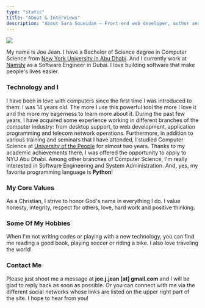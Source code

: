 ```yaml
---
type: "static"
title: "About & Interviews"
description: "About Sara Soueidan — Front-end web developer, author and speaker"
---
```


<img src ="/images/joejean.jpg" class="img-responsive img-rounded" />

My name is Joe Jean. I have a Bachelor of Science degree in Computer Science from [New York University in Abu Dhabi](http://www.nyuad.nyu.edu). And I currently work at [Namshi](https://namshi.com) as a Software Engineer in Dubai. I love building software that make people's lives easier.

### Technology and I

I have been in love with computers since the first time I was introduced to them: I was 14 years old. The more I use this powerful tool the more I love it 
and the more my eagerness to learn more about it. During the past few years, I have acquired some experience working in different branches of the computer industry:
from desktop support, to web development, application programming and telecom network operations. Furthermore, in addition to various training and seminars 
that I have attended, I studied Computer Science at [University of the People](http://www.uopeople.org) for almost two years. Thanks
to my academic achievements there, I was offered the opportunity to apply to NYU Abu Dhabi.
Among other branches of Computer Science, I'm really interested in Software Engineering and System Administration. And, yes, my favorite programming language is
**Python**!


### My Core Values
As a Christian, I strive to honor God's name in everything I do. I value honesty, integrity, respect for others, love, hard work and positive thinking. 


### Some Of My Hobbies
When I'm not writing codes or playing with a new technology, you can find me reading a good book, playing soccer or riding a bike. I also love traveling the world!


### Contact Me 
Please just shoot me a message at **joe.j.jean [at] gmail.com** and I will be glad to reply back as soon as possible. Or you can connect with me via the different social networks 
whose links are listed on the upper right part of the site. I hope to hear from you!
